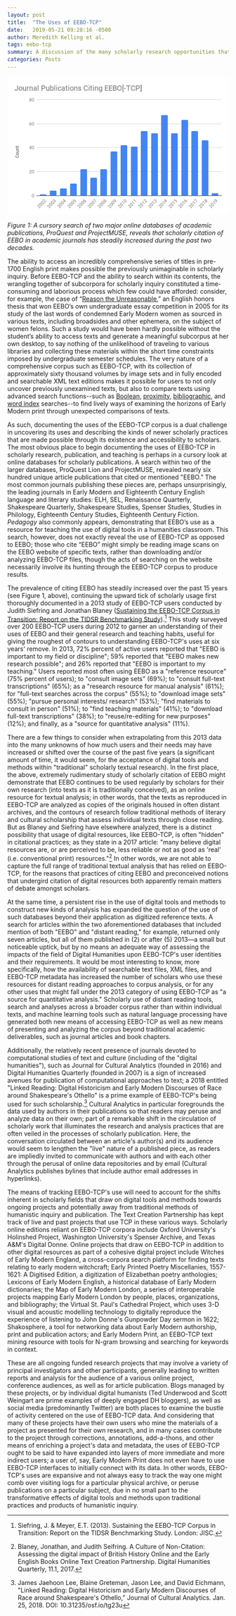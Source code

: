 ```yaml
---
layout: post
title:  "The Uses of EEBO-TCP"
date:   2019-05-21 09:28:16 -0500
author: Meredith Kelling et al.
tags: eebo-tcp
summary: A discussion of the many scholarly research opportunities that have arisen and might arise from Early English Books Online and the Text Creation Partnership
categories: Posts
---
```

![ A cursory search of two major online databases of academic publications, ProQuest and ProjectMUSE, reveals that scholarly citation of EEBO in academic journals has steadily increased during the past two decades.](/assets/img/TCP-uses.png " A cursory search of two major online databases of academic publications, ProQuest and ProjectMUSE, reveals that scholarly citation of EEBO in academic journals has steadily increased during the past two decades.")


_Figure 1: A cursory search of two major online databases of academic publications, ProQuest and ProjectMUSE, reveals that scholarly citation of EEBO in academic journals has steadily increased during the past two decades._

The ability to access an incredibly comprehensive series of titles in pre-1700 English print makes possible the previously unimaginable in scholarly inquiry. Before EEBO-TCP and the ability to search within its contents, the wrangling together of subcorpora for scholarly inquiry constituted a time-consuming and laborious process which few could have afforded: consider, for example, the case of “[Reason the Unreasonable](https://ubmd.com/about-ubmd/news.host.html/content/shared/university/news/news-center-releases/2005/02/7138.detail.html),” an English honors thesis that won EEBO’s own undergraduate essay competition in 2005 for its study of the last words of condemned Early Modern women as sourced in various texts, including broadsides and other ephemera, on the subject of women felons. Such a study would have been hardly possible without the student’s ability to access texts and generate a meaningful subcorpus at her own desktop, to say nothing of the unlikelihood of traveling to various libraries and collecting these materials within the short time constraints imposed by undergraduate semester schedules. The very nature of a comprehensive corpus such as EEBO-TCP, with its collection of approximately sixty thousand volumes by image sets and in fully encoded and searchable XML text editions makes it possible for users to not only uncover previously unexamined texts, but also to compare texts using advanced search functions--such as [Boolean](https://quod.lib.umich.edu/t/text/help/xcsearch-boolean.html), [proximity](https://quod.lib.umich.edu/t/text/help/xcsearch-proximity.html), [bibliographic](https://quod.lib.umich.edu/t/text/help/xcsearch-bib.html), and [word index](https://quod.lib.umich.edu/t/text/help/xcsearch-ww.html) searches--to find lively ways of examining the horizons of Early Modern print through unexpected comparisons of texts.

As such, documenting the uses of the EEBO-TCP corpus is a dual challenge in uncovering its uses and describing the kinds of newer scholarly practices that are made possible through its existence and accessibility to scholars. The most obvious place to begin documenting the uses of EEBO-TCP in scholarly research, publication, and teaching is perhaps in a cursory look at online databases for scholarly publications. A search within two of the larger databases, ProQuest Lion and ProjectMUSE, revealed nearly six hundred unique article publications that cited or mentioned "EEBO.” The most common journals publishing these pieces are, perhaps unsurprisingly, the leading journals in Early Modern and Eighteenth Century English language and literary studies: ELH, SEL, Renaissance Quarterly, Shakespeare Quarterly, Shakespeare Studies, Spenser Studies, Studies in Philology, Eighteenth Century Studies, Eighteenth Century Fiction. _Pedagogy_ also commonly appears, demonstrating that EEBO’s use as a resource for teaching the use of digital tools in a humanities classroom. This search, however, does not exactly reveal the use of EEBO-TCP as opposed to EEBO; those who cite “EEBO” might simply be reading image scans on the EEBO website of specific texts, rather than downloading and/or analyzing EEBO-TCP files, though the acts of searching on the website necessarily involve its hunting through the EEBO-TCP corpus to produce results.

The prevalence of citing EEBO has steadily increased over the past 15 years (see Figure 1, above), continuing the upward tick of scholarly usage first thoroughly documented in a 2013 study of EEBO-TCP users conducted by Judith Siefring and Jonathan Blaney ([Sustaining the EEBO-TCP Corpus in Transition: Report on the TIDSR Benchmarking Study](http://eebo.chadwyck.com/about/downloads/UK_EEBO_TCP_research_2013.pdf)).[^1] This study surveyed over 200 EEBO-TCP users during 2012 to garner an understanding of their uses of EEBO and their general research and teaching habits, useful for giving the roughest of contours to understanding EEBO-TCP's uses at six years' remove. In 2013, 72% percent of active users reported that "EEBO is important to my field or discipline"; 59% reported that "EEBO makes new research possible"; and 26% reported that "EEBO is important to my teaching." Users reported most often using EEBO as a "reference resource" (75% percent of users); to "consult image sets" (69%); to "consult full-text transcriptions" (65%); as a "research resource for manual analysis" (61%); for "full-text searches across the corpus" (55%); to "download image sets" (55%); "pursue personal interests/ research" (53%); "find materials to consult in person" (51%); to "find teaching materials" (41%); to "download full-text transcriptions" (38%); to "reuse/re-editing for new purposes" (12%); and finally, as a "source for quantitative analysis" (11%).

There are a few things to consider when extrapolating from this 2013 data into the many unknowns of how much users and their needs may have increased or shifted over the course of the past five years (a significant amount of time, it would seem, for the acceptance of digital tools and methods within "traditional" scholarly textual research). In the first place, the above, extremely rudimentary study of scholarly citation of EEBO might demonstrate that EEBO continues to be used regularly by scholars for their own research (into texts as it is traditionally conceived), as an online resource for textual analysis; in other words, that the texts as reproduced in EEBO-TCP are analyzed as copies of the originals housed in often distant archives, and the contours of research follow traditional methods of literary and cultural scholarship that assess individual texts through close reading. But as Blaney and Siefring have elsewhere analyzed, there is a distinct possibility that usage of digital resources, like EEBO-TCP, is often "hidden" in citational practices; as they state in a 2017 article: "many believe digital resources are, or are perceived to be, less reliable or not as good as 'real' (i.e. conventional print) resources."[^2] In other words, we are not able to capture the full range of traditional textual analysis that has relied on EEBO-TCP, for the reasons that practices of citing EEBO and preconceived notions that undergird citation of digital resources both apparently remain matters of debate amongst scholars.

At the same time, a persistent rise in the use of digital tools and methods to construct new kinds of analysis has expanded the question of the use of such databases beyond their application as digitized reference texts. A search for articles within the two aforementioned databases that included mention of both "EEBO" and "distant reading," for example, returned only seven articles, but all of them published in (2) or after (5) 2013—a small but noticeable uptick, but by no means an adequate way of assessing the impacts of the field of Digital Humanities upon EEBO-TCP's user identities and their requirements. It would be most interesting to know, more specifically, how the availability of searchable text files, XML files, and EEBO-TCP metadata has increased the number of scholars who use these resources for distant reading approaches to corpus analysis, or for any other uses that might fall under the 2013 category of using EEBO-TCP as "a source for quantitative analysis." Scholarly use of distant reading tools, search and analyses across a broader corpus rather than within individual texts, and machine learning tools such as natural language processing have generated both new means of accessing EEBO-TCP as well as new means of presenting and analyzing the corpus beyond traditional academic deliverables, such as journal articles and book chapters.

Additionally, the relatively recent presence of journals devoted to computational studies of text and culture (including of the "digital humanities"), such as Journal for Cultural Analytics (founded in 2016) and Digital Humanities Quarterly (founded in 2007) is a sign of increased avenues for publication of computational approaches to text; a 2018 entitled "Linked Reading: Digital Historicism and Early Modern Discourses of Race around Shakespeare's Othello" is a prime example of EEBO-TCP's being used for such scholarship.[^3] Cultural Analytics in particular foregrounds the data used by authors in their publications so that readers may peruse and analyze data on their own; part of a remarkable shift in the circulation of scholarly work that illuminates the research and analysis practices that are often veiled in the processes of scholarly publication. Here, the conversation circulated between an article's author(s) and its audience would seem to lengthen the "live" nature of a published piece, as readers are impliedly invited to communicate with authors and with each other through the perusal of online data repositories and by email (Cultural Analytics publishes bylines that include author email addresses in hyperlinks).

The means of tracking EEBO-TCP's use will need to account for the shifts inherent in scholarly fields that draw on digital tools and methods towards ongoing projects and potentially away from traditional methods of humanistic inquiry and publication. The Text Creation Partnership has kept track of live and past projects that use TCP in these various ways. Scholarly online editions reliant on EEBO-TCP corpora include Oxford University's Holinshed Project, Washington University's Spenser Archive, and Texas A&M's Digital Donne. Online projects that draw on EEBO-TCP in addition to other digital resources as part of a cohesive digital project include Witches of Early Modern England, a cross-corpora search platform for finding texts relating to early modern witchcraft; Early Printed Poetry Miscellanies, 1557-1621: A Digitised Edition, a digitization of Elizabethan poetry anthologies; Lexicons of Early Modern English, a historical database of Early Modern dictionaries; the Map of Early Modern London, a series of interoperable projects mapping Early Modern London by people, places, organizations, and bibliography; the Virtual St. Paul's Cathedral Project, which uses 3-D visual and acoustic modelling technology to digitally reproduce the experience of listening to John Donne's Gunpowder Day sermon in 1622; Shakosphere, a tool for networking data about Early Modern authorship, print and publication actors; and Early Modern Print, an EEBO-TCP text mining resource with tools for N-gram browsing and searching for keywords in context.

These are all ongoing funded research projects that may involve a variety of principal investigators and other participants, generally leading to written reports and analysis for the audience of a various online project, conference audiences, as well as for article publication. Blogs managed by these projects, or by individual digital humanists (Ted Underwood and Scott Weingart are prime examples of deeply engaged DH bloggers), as well as social media (predominantly Twitter) are both places to examine the bustle of activity centered on the use of EEBO-TCP data. And considering that many of these projects have their own users who mine the materials of a project as presented for their own research, and in many cases contribute to the project through corrections, annotations, add-a-thons, and other means of enriching a project's data and metadata, the uses of EEBO-TCP ought to be said to have expanded into layers of more immediate and more indirect users; a user of, say, Early Modern Print does not even have to use EEBO-TCP interfaces to initially connect with its data. In other words, EEBO-TCP's uses are expansive and not always easy to track the way one might comb over visiting logs for a particular physical archive, or peruse publications on a particular subject, due in no small part to the transformative effects of digital tools and methods upon traditional practices and products of humanistic inquiry.

[^1]:
     Siefring, J. & Meyer, E.T. (2013). Sustaining the EEBO-TCP Corpus in Transition: Report on the TIDSR Benchmarking Study. London: JISC.

[^2]:
     Blaney, Jonathan, and Judith Seifring. A Culture of Non-Citation: Assessing the digital impact of British History Online and the Early English Books Online Text Creation Partnership. Digital Humanities Quarterly, 11.1, 2017.

[^3]:
     James Jaehoon Lee, Blaine Greteman, Jason Lee, and David Eichmann, "Linked Reading: Digital Historicism and Early Modern Discourses of Race around Shakespeare's Othello," Journal of Cultural Analytics. Jan. 25, 2018. DOI: 10.31235/osf.io/tg23u
